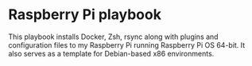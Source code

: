 # Raspberry Pi playbook
This playbook installs Docker, Zsh, rsync along with plugins and configuration files to my Raspberry Pi running Raspberry Pi OS 64-bit. It also serves as a template for Debian-based x86 environments.
